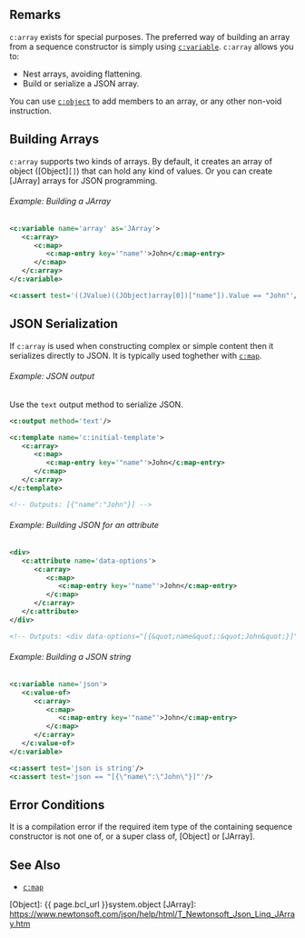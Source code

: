 
## Remarks

`c:array` exists for special purposes. The preferred way of building an array from a sequence constructor is simply using [`c:variable`](variable.html). `c:array` allows you to:

- Nest arrays, avoiding flattening.
- Build or serialize a JSON array.

You can use [`c:object`](object.html) to add members to an array, or any other non-void instruction.

## Building Arrays

`c:array` supports two kinds of arrays. By default, it creates an array of object ([Object]`[]`) that can hold any kind of values. Or you can create [JArray] arrays for JSON programming.

<div class="note eg" markdown="1">

###### Example: Building a JArray

```xml
<c:variable name='array' as='JArray'>
   <c:array>
      <c:map>
         <c:map-entry key='"name"'>John</c:map-entry>
      </c:map>
   </c:array>
</c:variable>

<c:assert test='((JValue)((JObject)array[0])["name"]).Value == "John"'/>
```

</div>

## JSON Serialization

If `c:array` is used when constructing complex or simple content then it serializes directly to JSON. It is typically used toghether with [`c:map`](map.html).

<div class="note eg" markdown="1">

###### Example: JSON output
Use the `text` output method to serialize JSON.

```xml
<c:output method='text'/>

<c:template name='c:initial-template'>
   <c:array>
      <c:map>
         <c:map-entry key='"name"'>John</c:map-entry>
      </c:map>
   </c:array>
</c:template>

<!-- Outputs: [{"name":"John"}] -->
```

</div>

<div class="note eg" markdown="1">

###### Example: Building JSON for an attribute

```xml
<div>
   <c:attribute name='data-options'>
      <c:array>
         <c:map>
            <c:map-entry key='"name"'>John</c:map-entry>
         </c:map>
      </c:array>
   </c:attribute>
</div>

<!-- Outputs: <div data-options="[{&quot;name&quot;:&quot;John&quot;}]"/> -->
```

</div>

<div class="note eg" markdown="1">

###### Example: Building a JSON string

```xml
<c:variable name='json'>
   <c:value-of>
      <c:array>
         <c:map>
            <c:map-entry key='"name"'>John</c:map-entry>
         </c:map>
      </c:array>
   </c:value-of>
</c:variable>

<c:assert test='json is string'/>
<c:assert test='json == "[{\"name\":\"John\"}]"'/>
```

</div>

## Error Conditions

It is a compilation error if the required item type of the containing sequence constructor is not one of, or a super class of, [Object] or [JArray].

## See Also

- [`c:map`](map.html)

[Object]: {{ page.bcl_url }}system.object
[JArray]: https://www.newtonsoft.com/json/help/html/T_Newtonsoft_Json_Linq_JArray.htm
